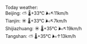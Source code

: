 Today weather:  
Beijing: ⛅️  🌡️+33°C 🌬️↖11km/h  
Tianjin: ☀️   🌡️+33°C 🌬️↖7km/h  
Shijiazhuang: ☀️   🌡️+35°C 🌬️↖19km/h  
Tangshan: ⛅️  🌡️+35°C 🌬️↑13km/h  
